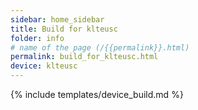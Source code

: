 ```yaml
---
sidebar: home_sidebar
title: Build for klteusc
folder: info
# name of the page (/{{permalink}}.html)
permalink: build_for_klteusc.html
device: klteusc
---
```

{% include templates/device_build.md %}
